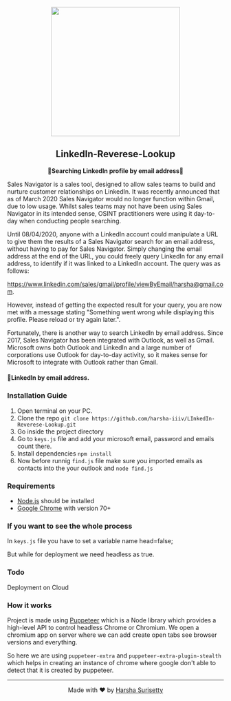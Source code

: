 


<p align="center"><img src="https://i.ytimg.com/vi/4q9CNtwdawA/maxresdefault.jpg" align="center" width="300"></p>
<h2 align="center">LinkedIn-Reverese-Lookup</h2>
<p align="center"><b>🔎Searching LinkedIn profile by email address📧</b></p>

Sales Navigator is a sales tool, designed to allow sales teams to build and nurture customer relationships on LinkedIn. It was recently announced that as of March 2020 Sales Navigator would no longer function within Gmail, due to low usage. Whilst sales teams may not have been using Sales Navigator in its intended sense, OSINT practitioners were using it day-to-day when conducting people searching. 


Until 08/04/2020, anyone with a LinkedIn account could manipulate a URL to give them the results of a Sales Navigator search for an email address, without having to pay for Sales Navigator. Simply changing the email address at the end of the URL, you could freely query LinkedIn for any email address, to identify if it was linked to a LinkedIn account. The query was as follows:


https://www.linkedin.com/sales/gmail/profile/viewByEmail/harsha@gmail.com.


However, instead of getting the expected result for your query, you are now met with a message stating "Something went wrong while displaying this profile. Please reload or try again later.". 

Fortunately, there is another way to search LinkedIn by email address. Since 2017, Sales Navigator has been integrated with Outlook, as well as Gmail. Microsoft owns both Outlook and LinkedIn and a large number of corporations use Outlook for day-to-day activity, so it makes sense for Microsoft to integrate with Outlook rather than Gmail. 

#### 🔎LinkedIn by email address.

### Installation Guide
1. Open terminal on your PC.
2. Clone the repo `git clone https://github.com/harsha-iiiv/LInkedIn-Reverese-Lookup.git`
3. Go inside the project directory
4. Go to `keys.js` file and add your microsoft email, password and emails count there.
5. Install dependencies `npm install`
6. Now before runnig `find.js` file make sure you imported emails as contacts into the your outlook and `node find.js`



### Requirements
- [Node.js](https://nodejs.org/en/download/) should be installed
- [Google Chrome](https://www.google.com/intl/en_in/chrome/) with version 70+

### If you want to see the whole process
In `keys.js` file you have to set a variable name head=false;

But while for deployment we need headless as true.



### Todo

Deployment on Cloud

### How it works

Project is made using [Puppeteer](https://developers.google.com/web/tools/puppeteer) which is a Node library which provides a high-level API to control headless Chrome or Chromium. We open a chromium app on server where we can add create open tabs see browser versions and everything.

So here we are using `puppeteer-extra` and `puppeteer-extra-plugin-stealth` which helps in creating an instance of chrome where google don't able to detect that it is created by puppeteer.



---
<p align="center"> Made with ❤️ by <a href="https://harshaa.ninja/">Harsha Surisetty</a></p>



